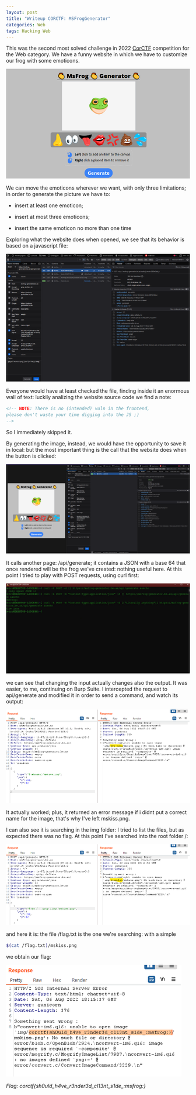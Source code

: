 ```yaml
---
layout: post
title: "Writeup CORCTF: MSFrogGenerator"
categories: Web
tags: Hacking Web
---
```

This was the second most solved challenge in 2022 [CorCTF](https://2022.cor.team/) competition for the Web category.  We have a funny website in which we have to customize our frog with some emoticons.
<!--excerpt-->

![](/img/msfroggenerator/1-website.png)

We can move the emoticons wherever we want, with only three limitations; in order to generate the picture we have to:

- insert at least one emoticon;

- insert at most three emoticons;

- insert the same emoticon no more than one time

Exploring what the website does when opened, we see that its behavior is based on a javascript file:

![](/img/msfroggenerator/2-jsfile.png)

Everyone would have at least checked the file, finding inside it an enormous wall of text: luckily analizing the website source code we find a note:

```html
<!-- NOTE: There is no (intended) vuln in the frontend, 
please don't waste your time digging into the JS ;) 
--> 
```

So I immediately skipped it.

By generating the image, instead, we would have the opportunity to save it in local: but the most important thing is the call that the website does when the button is clicked:

![](/img/msfroggenerator/3-generate.png)

It calls another page: /api/generate; it contains a JSON with a base 64 that once rendered will be the frog we've created: nothing useful here. 
At this point I tried to play with POST requests, using curl first:

![](/img/msfroggenerator/4-curl.jpg)

we can see that changing the input actually changes also the output. It was easier, to me, continuing on Burp Suite. I intercepted the request to api/generate and modified it in order to send a command, and watch its output:

![](/img/msfroggenerator/5-whoami.png)

It actually worked; plus, it returned an error message if i didnt put a correct name for the image, that's why I've left mskiss.png.

I can also see it is searching in the img folder: I tried to list the files, but as expected there was no flag. At this point I've searched into the root folder /:

![](/img/msfroggenerator/6-ls.png)

and here it is: the file /flag.txt is the one we're searching: with a simple 

```bash
$(cat /flag.txt)/mskiss.png
```

we obtain our flag:

![](/img/msfroggenerator/7-flag.png)

*Flag: corctf{sh0uld_h4ve_r3nder3d_cl13nt_s1de_:msfrog:}*  
